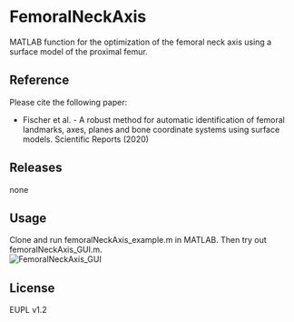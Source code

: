 # FemoralNeckAxis
MATLAB function for the optimization of the femoral neck axis using a surface model of the proximal femur.

## Reference
Please cite the following paper:<br/>
- Fischer et al. - A robust method for automatic identification of femoral landmarks, axes, planes and bone coordinate systems using surface models. Scientific Reports (2020)

## Releases
none

## Usage 
Clone and run femoralNeckAxis_example.m in MATLAB. Then try out femoralNeckAxis_GUI.m.<br/>
![FemoralNeckAxis_GUI](https://user-images.githubusercontent.com/43516130/99378645-f3463680-28c7-11eb-9808-2a4019932bd5.jpg)

## License
EUPL v1.2